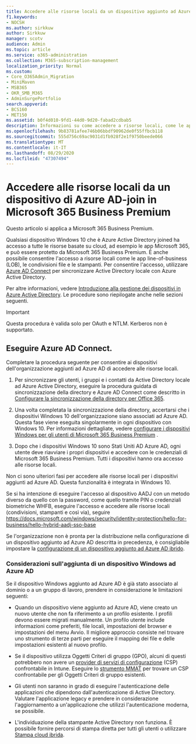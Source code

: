 ```yaml
---
title: Accedere alle risorse locali da un dispositivo aggiunto ad Azure AD in Microsoft 365 Business
f1.keywords:
- NOCSH
ms.author: sirkkuw
author: Sirkkuw
manager: scotv
audience: Admin
ms.topic: article
ms.service: o365-administration
ms.collection: M365-subscription-management
localization_priority: Normal
ms.custom:
- Core_O365Admin_Migration
- MiniMaven
- MSB365
- OKR_SMB_M365
- AdminSurgePortfolio
search.appverid:
- BCS160
- MET150
ms.assetid: b0f4d010-9fd1-44d0-9d20-fabad2cdbab5
description: Informazioni su come accedere a risorse locali, come le app line-of-business, le condivisioni file e le stampanti, da un dispositivo Windows 10 aggiunto ad Azure Active Directory.
ms.openlocfilehash: 9b83781afee746b06bbdf90962de0f55ffbcb118
ms.sourcegitcommit: 555d756c69ac9031d1fb928f2e1f9750beede066
ms.translationtype: MT
ms.contentlocale: it-IT
ms.lasthandoff: 08/29/2020
ms.locfileid: "47307494"
---
```

# <a name="access-on-premises-resources-from-an-azure-ad-joined-device-in-microsoft-365-business-premium"></a>Accedere alle risorse locali da un dispositivo di Azure AD-join in Microsoft 365 Business Premium

Questo articolo si applica a Microsoft 365 Business Premium.

Qualsiasi dispositivo Windows 10 che è Azure Active Directory joined ha accesso a tutte le risorse basate su cloud, ad esempio le app Microsoft 365, e può essere protetto da Microsoft 365 Business Premium. È anche possibile consentire l'accesso a risorse locali come le app line-of-business (LOB), le condivisioni file e le stampanti. Per consentire l'accesso, utilizzare [Azure AD Connect](https://docs.microsoft.com/azure/active-directory/connect/active-directory-aadconnect) per sincronizzare Active Directory locale con Azure Active Directory. 

Per altre informazioni, vedere [Introduzione alla gestione dei dispositivi in Azure Active Directory](https://docs.microsoft.com/azure/active-directory/device-management-introduction).
Le procedure sono riepilogate anche nelle sezioni seguenti.

> [!IMPORTANT]
> Questa procedura è valida solo per OAuth e NTLM. Kerberos non è supportato.
 
## <a name="run-azure-ad-connect"></a>Eseguire Azure AD Connect.

Completare la procedura seguente per consentire ai dispositivi dell'organizzazione aggiunti ad Azure AD di accedere alle risorse locali.
  
1. Per sincronizzare gli utenti, i gruppi e i contatti da Active Directory locale ad Azure Active Directory, eseguire la procedura guidata di sincronizzazione della directory e Azure AD Connect come descritto in [Configurare la sincronizzazione della directory per Office 365](https://docs.microsoft.com/microsoft-365/enterprise/set-up-directory-synchronization).
    
2. Una volta completata la sincronizzazione della directory, accertarsi che i dispositivi Windows 10 dell'organizzazione siano associati ad Azure AD. Questa fase viene eseguita singolarmente in ogni dispositivo con Windows 10. Per informazioni dettagliate, vedere [configurare i dispositivi Windows per gli utenti di Microsoft 365 Business Premium](set-up-windows-devices.md) . 
    
3. Dopo che i dispositivi Windows 10 sono Stati Uniti AD Azure AD, ogni utente deve riavviare i propri dispositivi e accedere con le credenziali di Microsoft 365 Business Premium. Tutti i dispositivi hanno ora accesso alle risorse locali.
    
Non ci sono ulteriori fasi per accedere alle risorse locali per i dispositivi aggiunti ad Azure AD. Questa funzionalità è integrata in Windows 10. 

Se si ha intenzione di eseguire l'accesso al dispositivo AADJ con un metodo diverso da quello con la password, come quello tramite PIN o credenziali biometriche WHFB, eseguire l'accesso e accedere alle risorse locali (condivisioni, stampanti e così via), seguire https://docs.microsoft.com/windows/security/identity-protection/hello-for-business/hello-hybrid-aadj-sso-base
  
Se l'organizzazione non è pronta per la distribuzione nella configurazione di un dispositivo aggiunto ad Azure AD descritta in precedenza, è consigliabile impostare la [configurazione di un dispositivo aggiunto ad Azure AD ibrido](manage-windows-devices.md).
  
### <a name="considerations-when-you-join-windows-devices-to-azure-ad"></a>Considerazioni sull'aggiunta di un dispositivo Windows ad Azure AD

Se il dispositivo Windows aggiunto ad Azure AD è già stato associato al dominio o a un gruppo di lavoro, prendere in considerazione le limitazioni seguenti:
  
- Quando un dispositivo viene aggiunto ad Azure AD, viene creato un nuovo utente che non fa riferimento a un profilo esistente. I profili devono essere migrati manualmente. Un profilo utente include informazioni come preferiti, file locali, impostazioni del browser e impostazioni del menu Avvio. Il migliore approccio consiste nel trovare uno strumento di terze parti per eseguire il mapping dei file e delle impostazioni esistenti al nuovo profilo.

- Se il dispositivo utilizza Oggetti Criteri di gruppo (GPO), alcuni di questi potrebbero non avere un [provider di servizi di configurazione](https://docs.microsoft.com/windows/configuration/provisioning-packages/how-it-pros-can-use-configuration-service-providers) (CSP) confrontabile in Intune. Eseguire lo [strumento MMAT](https://www.microsoft.com/download/details.aspx?id=45520) per trovare un CSP confrontabile per gli Oggetti Criteri di gruppo esistenti.

- Gli utenti non saranno in grado di eseguire l'autenticazione delle applicazioni che dipendono dall'autenticazione di Active Directory. Valutare l'applicazione legacy e prendere in considerazione l'aggiornamento a un'applicazione che utilizzi l'autenticazione moderna, se possibile.

- L'individuazione della stampante Active Directory non funziona. È possibile fornire percorsi di stampa diretta per tutti gli utenti o utilizzare [Stampa cloud ibrida](https://docs.microsoft.com/windows-server/administration/hybrid-cloud-print/hybrid-cloud-print-deploy).
